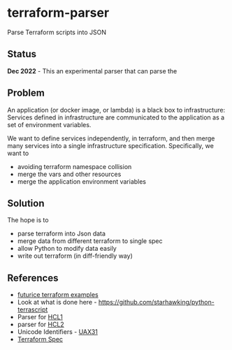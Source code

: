# terraform-parser

Parse Terraform scripts into JSON

## Status

**Dec 2022** - This an experimental parser that can parse the

## Problem

An application (or docker image, or lambda) is a black box to infrastructure: Services defined in infrastructure are communicated to the application as a set of environment variables.

We want to define services independently, in terraform, and then merge many services into a single infrastructure specification.  Specifically, we want to 

* avoiding terraform namespace collision
* merge the vars and other resources 
* merge the application environment variables  

## Solution

The hope is to 

* parse terraform into Json data
* merge data from different terraform to single spec
* allow Python to modify data easily
* write out terraform (in diff-friendly way)

## References

* [futurice terraform examples](https://github.com/futurice/terraform-examples)
* Look at what is done here - https://github.com/starhawking/python-terrascript
* Parser for [HCL1](https://github.com/virtuald/pyhcl)
* parser for [HCL2](https://pypi.org/project/python-hcl2/)
* Unicode Identifiers - [UAX31](http://unicode.org/reports/tr31/)
* [Terraform Spec](https://github.com/hashicorp/hcl/blob/main/hclsyntax/spec.md)



